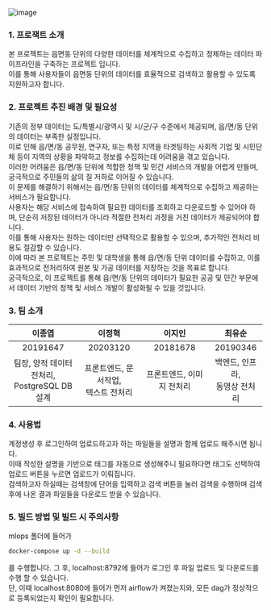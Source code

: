 ![image](https://github.com/user-attachments/assets/947814c8-2c21-4ed9-97c2-7c9a2d25a2c8)

### 1. 프로잭트 소개

본 프로젝트는 읍면동 단위의 다양한 데이터를 체계적으로 수집하고 정제하는 
데이터 파이프라인을 구축하는 프로젝트 입니다.<br>
이를 통해 사용자들이 읍면동 단위의 데이터를 효율적으로 검색하고 활용할 수 있도록 지원하고자 합니다.

### 2. 프로젝트 추진 배경 및 필요성

기존의 정부 데이터는 도/특별시/광역시 및 시/군/구 수준에서 제공되며, 읍/면/동 단위의 데이터는 부족한 실정입니다.<br>
이로 인해 읍/면/동 공무원, 연구자, 또는 특정 지역을 타겟팅하는 사회적 기업 및 시민단체 등이
지역의 상황을 파악하고 정보를 수집하는데 어려움을 겪고 있습니다.<br>
이러한 어려움은 읍/면/동 단위에 적합한 정책 및 민간 서비스의 개발을 어렵게 만들며,
궁극적으로 주민들의 삶의 질 저하로 이어질 수 있습니다.<br>
이 문제를 해결하기 위해서는 읍/면/동 단위의 데이터를 체계적으로 수집하고 제공하는 서비스가 필요합니다.<br>
사용자는 해당 서비스에 접속하여 필요한 데이터를 조회하고 다운로드할 수 있어야 하며, 
단순히 저장된 데이터가 아니라 적절한 전처리 과정을 거친 데이터가 제공되어야 합니다.<br>
이를 통해 사용자는 원하는 데이터만 선택적으로 활용할 수 있으며, 추가적인 전처리 비용도 절감할 수 있습니다.<br>
이에 따라 본 프로젝트는 주민 및 대학생을 통해 읍/면/동 단위 데이터를 수집하고, 
이를 효과적으로 전처리하여 원본 및 가공 데이터를 저장하는 것을 목표로 합니다.<br>
궁극적으로, 이 프로젝트를 통해 읍/면/동 단위의 데이터가 필요한 공공 및 민간 부문에서 
데이터 기반의 정책 및 서비스 개발이 활성화될 수 있을 것입니다.

### 3. 팀 소개

|이종엽|이정혁|이지인|최유순|
|:---:|:---:|:---:|:---:|
|20191647|20203120|20181678|20190346|
|팀장, 양적 데이터 전처리, <br>PostgreSQL DB설계|프론트엔드, 문서작업, <br>텍스트 전처리|프론트엔드, 이미지 전처리|백엔드, 인프라, <br>동영상 전처리|

### 4. 사용법

계정생성 후 로그인하여 업로드하고자 하는 파일들을 설명과 함께 업로드 해주시면 됩니다.<br>
이때 작성한 설명을 기반으로 태그를 자동으로 생성해주니 필요하다면 태그도 선택하여
업로드 버튼을 누르면 업로드가 이뤄집니다.<br>
검색하고자 하실때는 검색창에 단어을 입력하고 검색 버튼을 눌러 검색을 수행하며
검색 후에 나온 결과 파일들을 다운로드 받을 수 있습니다.

### 5. 빌드 방법 및 빌드 시 주의사항

mlops 폴더에 들어가
```bash
docker-compose up -d --build
```
를 수행합니다.
그 후, localhost:8792에 들어가 로그인 후 파일 업로드 및 다운로드를 수행 할 수 있습니다.<br>
단, 이때 localhost:8080에 들어가 먼저 airflow가 켜졌는지와, 모든 dag가 정상적으로 등록되었는지 확인이 필요합니다.
